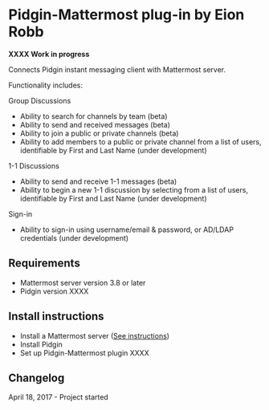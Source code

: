 
# Pidgin-Mattermost plug-in by Eion Robb 

**XXXX Work in progress** 

Connects Pidgin instant messaging client with Mattermost server. 

Functionality includes: 

Group Discussions 

- Ability to search for channels by team (beta) 
- Ability to send and received messages (beta) 
- Ability to join a public or private channels (beta) 
- Ability to add members to a public or private channel from a list of users, identifiable by First and Last Name (under development) 

1-1 Discussions

- Ability to send and receive 1-1 messages (beta) 
- Ability to begin a new 1-1 discussion by selecting from a list of users, identifiable by First and Last Name (under development) 

Sign-in 

- Ability to sign-in using username/email & password, or AD/LDAP credentials (under development) 

## Requirements

- Mattermost server version 3.8 or later 
- Pidgin version XXXX

## Install instructions 

- Install a Mattermost server ([See instructions](https://docs.mattermost.com/guides/administrator.html#installing-mattermost)) 
- Install Pidgin
- Set up Pidgin-Mattermost plugin XXXX

## Changelog 

April 18, 2017 - Project started 
